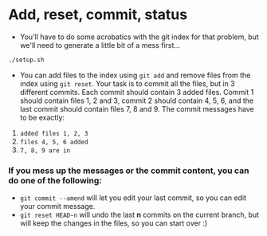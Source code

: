 # Add, reset, commit, status

- You'll have to do some acrobatics with the git index for that problem, but we'll need to generate a little bit of a mess first...

```sh
./setup.sh
```

- You can add files to the index using `git add` and remove files from the index using `git reset`. Your task is to commit all the files, but in 3 different commits. Each commit should contain 3 added files. Commit 1 should contain files 1, 2 and 3, commit 2 should contain 4, 5, 6, and the last commit should contain files 7, 8 and 9. The commit messages have to be exactly:

1. `added files 1, 2, 3`
1. `files 4, 5, 6 added`
1. `7, 8, 9 are in`

### If you mess up the messages or the commit content, you can do one of the following:
- `git commit --amend` will let you edit your last commit, so you can edit your commit message.
- `git reset HEAD~n` will undo the last **n** commits on the current branch, but will keep the changes in the files, so you can start over :)
